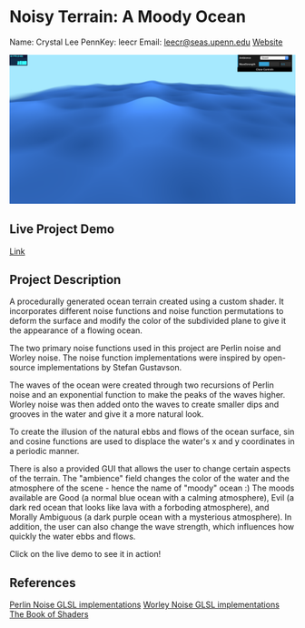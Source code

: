 # Noisy Terrain: A Moody Ocean
Name: Crystal Lee
PennKey: leecr
Email: leecr@seas.upenn.edu
[Website](www.crystaljlee.com)

![](introimage.png)

## Live Project Demo
[Link](link)

## Project Description
A procedurally generated ocean terrain created using a custom shader. It incorporates different noise functions and noise function permutations to deform the surface and modify the color of the subdivided plane to give it the appearance of a flowing ocean.

The two primary noise functions used in this project are Perlin noise and Worley noise. The noise function implementations were inspired by open-source implementations by Stefan Gustavson. 

The waves of the ocean were created through two recursions of Perlin noise and an exponential function to make the peaks of the waves higher. Worley noise was then added onto the waves to create smaller dips and grooves in the water and give it a more natural look.

To create the illusion of the natural ebbs and flows of the ocean surface, sin and cosine functions are used to displace the water's x and y coordinates in a periodic manner.

There is also a provided GUI that allows the user to change certain aspects of the terrain. The "ambience" field changes the color of the water and the atmosphere of the scene - hence the name of "moody" ocean :) The moods available are Good (a normal blue ocean with a calming atmosphere), Evil (a dark red ocean that looks like lava with a forboding atmosphere), and Morally Ambiguous (a dark purple ocean with a mysterious atmosphere). In addition, the user can also change the wave strength, which influences how quickly the water ebbs and flows.

Click on the live demo to see it in action!

## References
[Perlin Noise GLSL implementations](https://gist.github.com/patriciogonzalezvivo/670c22f3966e662d2f83)
[Worley Noise GLSL implementations](https://github.com/Erkaman/glsl-worley)
[The Book of Shaders](https://thebookofshaders.com)